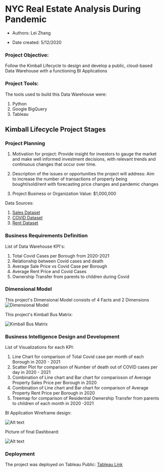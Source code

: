 # NYC Real Estate Analysis During Pandemic

- Authors: Lei Zhang


- Date created: 5/12/2020


### Project Objective: 
Follow the Kimball Lifecycle to design and develop a public, cloud-based Data Warehouse with a functioning BI Applications

### Project Tools:
The tools used to build this Data Warehouse were: 
1. Python
2. Google BigQuery
3. Tableau

## Kimball Lifecycle Project Stages

### Project Planning

1. Motivation for project:
Provide insight for investors to gauge the market and make well informed investment decisions, with relevant trends and continuous changes that occur over time. 

2. Description of the issues or opportunities the project will address:
Aim to increase the number of transactions of property being bought/sold/rent with forecasting price changes and pandemic changes

3. Project Business or Organization Value:
$1,000,000

Data Sources:
1. [Sales Dataset](https://www1.nyc.gov/site/finance/taxes/property-rolling-sales-data.page)
2. [COVID Dataset](https://github.com/nychealth/coronavirus-data)
3. [Rent Dataset](https://streeteasy.com/blog/data-dashboard/?agg=Total&metric=Inventory&type=Sales&bedrooms=Any%20Bedrooms&property=Any%20Property%20Type&minDate=2010-01-01&maxDate=2021-03-01&area=Flatiron,Brooklyn%20Heights)

### Business Requirements Definition

List of Data Warehouse KPI's:
1. Total Covid Cases per Borough from 2020-2021
2. Relationship between Covid cases and death
3. Average Sale Price vs Covid Case per Borough
4. Average Rent Price and Covid Cases
5. Ownership Transfer from parents to children during Covid

### Dimensional Model

This project's Dimensional Model consists of 4 Facts and 2 Dimensions
![Dimensional Model](https://github.com/leizhangg/NYC_Property_Sale_COVID/blob/main/image/dimFact%20table-2.png)


This project's Kimball Bus Matrix:

![Kimball Bus Matrix](https://github.com/leizhangg/NYC_Property_Sale_COVID/blob/main/image/kimball%20bus%20metrix.png)


### Business Intelligence Design and Development

List of Visualizations for each KPI:
1. Line Chart for comparison of Total Covid case per month  of each Borough in 2020 - 2021
2. Scatter Plot for comparison of Number of death out of COVID cases per day in 2020 - 2021 
3. Combination of Line chart and Bar chart for comparioson of Average Property Sales Price per Borough in 2020
4. Combination of Line chart and Bar chart for comparison of Average Property Rent Price per Borough in 2020
5. Treemap for comparison of Residential Ownership Transfer from parents to children of each month in 2020 -2021

BI Application Wireframe design:

![Alt text](https://github.com/leizhangg/NYC_Property_Sale_COVID/blob/main/image/Untitled%20Diagram.png)

Picture of final Dashboard:

![Alt text](https://github.com/leizhangg/NYC_Property_Sale_COVID/blob/main/image/Dashboard%201.png)

### Deployment

The project was deployed on Tableau Public: [Tableau Link](https://public.tableau.com/profile/lei.zhang3361#!/vizhome/m44/Dashboard1)
